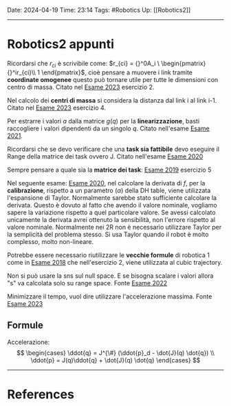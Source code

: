 Date: 2024-04-19
Time: 23:14
Tags: #Robotics 
Up: [[Robotics2]]

---
# Robotics2 appunti

Ricordarsi che $r_{ci}$ è scrivibile come: $r_{ci} = {}^0A_i \ \begin{pmatrix} {}^ir_{ci}\\ 1 \end{pmatrix}$, cioè pensare a muovere i link tramite **coordinate omogenee** questo può tornare utile per tutte le dimensioni con centro di massa. Citato nel [Esame 2023](https://www.diag.uniroma1.it/deluca/rob2_en/WrittenExamsRob2/Robotics2_Midterm_Test_2022-23_23.04.19.pdf) esercizio 2.

Nel calcolo dei **centri di massa** si considera la distanza dal link i al link i-1. Citato nel [Esame 2023](https://www.diag.uniroma1.it/deluca/rob2_en/WrittenExamsRob2/Robotics2_Midterm_Test_2022-23_23.04.19.pdf) esercizio 4.

Per estrarre i valori $a$ dalla matrice $g(q)$ per la **linearizzazione**, basti raccogliere i valori dipendenti da un singolo $q$. Citato nell'esame [Esame 2021](https://www.diag.uniroma1.it/deluca/rob2_en/WrittenExamsRob2/Robotics2_Remote_Midterm_Test_2020-21_21.04.14.pdf). 

Ricordarsi che se devo verificare che una **task sia fattibile** devo eseguire il Range della matrice dei task ovvero J. Citato nell'esame [Esame 2020](https://www.diag.uniroma1.it/deluca/rob2_en/WrittenExamsRob2/Robotics2_Remote_Midterm_Test_2019-20_20.04.15.pdf)

Sempre pensare a quale sia la **matrice dei task**: [Esame 2019](https://www.diag.uniroma1.it/deluca/rob2_en/WrittenExamsRob2/Robotics2_Midterm_Test_2018-19_19.04.29.pdf) esercizio 5

Nel seguente esame: [Esame 2020](https://www.diag.uniroma1.it/deluca/rob2_en/WrittenExamsRob2/Robotics2_Remote_Midterm_Test_2019-20_20.04.15.pdf), nel calcolare la derivata di $f$, per la **calibrazione**, rispetto a un parametro ($\alpha$) della DH table, viene utilizzata l'espansione di Taylor. Normalmente sarebbe stato sufficiente calcolare la derivata. Questo è dovuto al fatto che avendo il valore nominale, vogliamo sapere la variazione rispetto a quel particolare valore. Se avessi calcolato unicamente la derivata avrei ottenuto la sensibilità, non l'errore rispetto al valore nominale. Normalmente nei 2R non è necessario utilizzare Taylor per la semplicità del problema stesso. Si usa Taylor quando il robot è molto complesso, molto non-lineare.

Potrebbe essere necessario riutilizzare le **vecchie formule** di robotica 1 come in [Esame 2018](https://www.diag.uniroma1.it/deluca/rob2_en/WrittenExamsRob2/Robotics2_Midterm_Test_2017-18_18.04.26.pdf) che nell'esercizio 2, viene utilizzata al cubic trajectory.

Non si può usare la sns sul null space. E se bisogna scalare i valori allora "s" va calcolata solo su range space. Fonte [Esame 2022](https://www.diag.uniroma1.it/deluca/rob2_en/WrittenExamsRob2/Robotics2_Midterm_Test_2021-22_22.04.13.pdf) 

Minimizzare il tempo, vuol dire utilizzare l'accelerazione massima. Fonte [Esame 2023](https://www.diag.uniroma1.it/deluca/rob2_en/WrittenExamsRob2/Robotics2_Midterm_Test_2022-23_23.04.19.pdf)

## Formule

Accelerazione: 
$$
\begin{cases} 
	\ddot{q} = J^{\#} (\ddot{p}_d - \dot{J}(q) \dot{q}) \\ 
	\ddot{p} = J(q)\ddot{q} + \dot{J}(q) \dot{q}
\end{cases}
$$


---
# References
